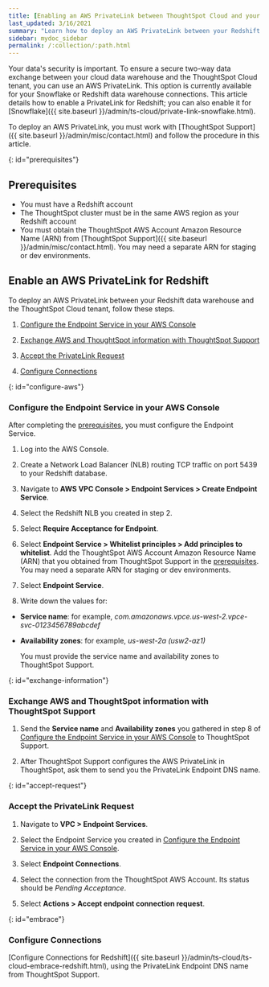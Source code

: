 ```yaml
---
title: [Enabling an AWS PrivateLink between ThoughtSpot Cloud and your Redshift data warehouse]
last_updated: 3/16/2021
summary: "Learn how to deploy an AWS PrivateLink between your Redshift data warehouse and the ThoughtSpot Cloud tenant."
sidebar: mydoc_sidebar
permalink: /:collection/:path.html
---
```

Your data's security is important. To ensure a secure two-way data exchange between your cloud data warehouse and the ThoughtSpot Cloud tenant, you can use an AWS PrivateLink. This option is currently available for your Snowflake or Redshift data warehouse connections. This article details how to enable a PrivateLink for Redshift; you can also enable it for [Snowflake]({{ site.baseurl }}/admin/ts-cloud/private-link-snowflake.html).

To deploy an AWS PrivateLink, you must work with [ThoughtSpot Support]({{ site.baseurl }}/admin/misc/contact.html) and follow the procedure in this article.

{: id="prerequisites"}
## Prerequisites
- You must have a Redshift account
- The ThoughtSpot cluster must be in the same AWS region as your Redshift account
- You must obtain the ThoughtSpot AWS Account Amazon Resource Name (ARN) from [ThoughtSpot Support]({{ site.baseurl }}/admin/misc/contact.html). You may need a separate ARN for staging or dev environments.

## Enable an AWS PrivateLink for Redshift
To deploy an AWS PrivateLink between your Redshift data warehouse and the ThoughtSpot Cloud tenant, follow these steps.

1. [Configure the Endpoint Service in your AWS Console](#configure-aws)

3. [Exchange AWS and ThoughtSpot information with ThoughtSpot Support](#exchange-information)

4. [Accept the PrivateLink Request](#accept-request)

4. [Configure Connections](#embrace)

{: id="configure-aws"}
### Configure the Endpoint Service in your AWS Console
After completing the [prerequisites](#prerequisites), you must configure the Endpoint Service.

1. Log into the AWS Console.

2. Create a Network Load Balancer (NLB) routing TCP traffic on port 5439 to your Redshift database.

1. Navigate to **AWS VPC Console > Endpoint Services > Create Endpoint Service**.

2. Select the Redshift NLB you created in step 2.

5. Select **Require Acceptance for Endpoint**.

6. Select **Endpoint Service > Whitelist principles > Add principles to whitelist**. Add the ThoughtSpot AWS Account Amazon Resource Name (ARN) that you obtained from ThoughtSpot Support in the [prerequisites](#prerequisites). You may need a separate ARN for staging or dev environments.

7. Select **Endpoint Service**.

8. Write down the values for:

* **Service name**: for example, *com.amazonaws.vpce.us-west-2.vpce-svc-0123456789abcdef*

* **Availability zones**: for example, *us-west-2a (usw2-az1)*

    You must provide the service name and availability zones to ThoughtSpot Support.

{: id="exchange-information"}
### Exchange AWS and ThoughtSpot information with ThoughtSpot Support
1. Send the **Service name** and **Availability zones** you gathered in step 8 of [Configure the Endpoint Service in your AWS Console](#configure-aws) to ThoughtSpot Support.

2. After ThoughtSpot Support configures the AWS PrivateLink in ThoughtSpot, ask them to send you the PrivateLink Endpoint DNS name.

{: id="accept-request"}
### Accept the PrivateLink Request
1. Navigate to **VPC > Endpoint Services**.

2. Select the Endpoint Service you created in [Configure the Endpoint Service in your AWS Console](#configure-aws).

3. Select **Endpoint Connections**.

4. Select the connection from the ThoughtSpot AWS Account. Its status should be *Pending Acceptance*.

5. Select **Actions > Accept endpoint connection request**.

{: id="embrace"}
### Configure Connections
[Configure Connections for Redshift]({{ site.baseurl }}/admin/ts-cloud/ts-cloud-embrace-redshift.html), using the PrivateLink Endpoint DNS name from ThoughtSpot Support.
